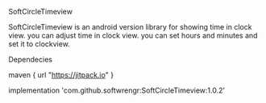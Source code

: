SoftCircleTimeview

SoftCircleTimeview is an android version library for showing time in clock view. you can adjust time in clock view. you can set hours and minutes and set it to clockview.

Dependecies

 maven {
 url "https://jitpack.io"
 }
 
 implementation 'com.github.softwrengr:SoftCircleTimeview:1.0.2'
